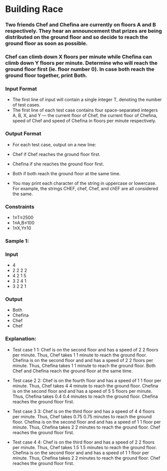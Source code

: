 # Building Race
### Two friends Chef and Chefina are currently on floors A and B respectively. They hear an announcement that prizes are being distributed on the ground floor and so decide to reach the ground floor as soon as possible.

### Chef can climb down X floors per minute while Chefina can climb down Y floors per minute. Determine who will reach the ground floor first (ie. floor number 0). In case both reach the ground floor together, print Both.

### Input Format
- The first line of input will contain a single integer T, denoting the number of test cases.
- The first line of each test case contains four space-separated integers A, B, X, and Y — the current floor of Chef, the current floor of Chefina, speed of Chef and speed of Chefina in floors per minute respectively.

### Output Format
- For each test case, output on a new line:

- Chef if Chef reaches the ground floor first.
- Chefina if she reaches the ground floor first.
- Both if both reach the ground floor at the same time.
- You may print each character of the string in uppercase or lowercase. For example, the strings CHEF, chef, Chef, and chEF are all considered the same.

### Constraints
- 1≤T≤2500
- 1≤A,B≤100
- 1≤X,Y≤10

### Sample 1:
### Input
- 4
- 2 2 2 2
- 4 2 1 5
- 3 2 4 1
- 3 2 2 1
### Output
- Both
- Chefina
- Chef
- Chef

### Explanation:
- Test case 
1
1: Chef is on the second floor and has a speed of 
2
2 floors per minute. Thus, Chef takes 
1
1 minute to reach the ground floor. Chefina is on the second floor and and has a speed of 
2
2 floors per minute. Thus, Chefina takes 
1
1 minute to reach the ground floor. Both Chef and Chefina reach the ground floor at the same time.

- Test case 
2
2: Chef is on the fourth floor and has a speed of 
1
1 floor per minute. Thus, Chef takes 
4
4 minute to reach the ground floor. Chefina is on the second floor and and has a speed of 
5
5 floors per minute. Thus, Chefina takes 
0.4
0.4 minutes to reach the ground floor. Chefina reaches the ground floor first.

- Test case 
3
3: Chef is on the third floor and has a speed of 
4
4 floors per minute. Thus, Chef takes 
0.75
0.75 minutes to reach the ground floor. Chefina is on the second floor and and has a speed of 
1
1 floor per minute. Thus, Chefina takes 
2
2 minutes to reach the ground floor. Chef reaches the ground floor first.

- Test case 
4
4: Chef is on the third floor and has a speed of 
2
2 floors per minute. Thus, Chef takes 
1.5
1.5 minutes to reach the ground floor. Chefina is on the second floor and and has a speed of 
1
1 floor per minute. Thus, Chefina takes 
2
2 minutes to reach the ground floor. Chef reaches the ground floor first.